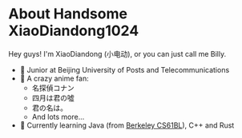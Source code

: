 # About Handsome XiaoDiandong1024

Hey guys! I'm XiaoDiandong (小电动), or you can just call me Billy.

- 📖 Junior at Beijing University of Posts and Telecommunications
- 🤗 A crazy anime fan:
    - 名探偵コナン
    - 四月は君の噓
    - 君の名は。
    - And lots more...
- 🍵 Currently learning Java (from [Berkeley CS61BL](https://cs61bl.org/su22/)), C++ and Rust
